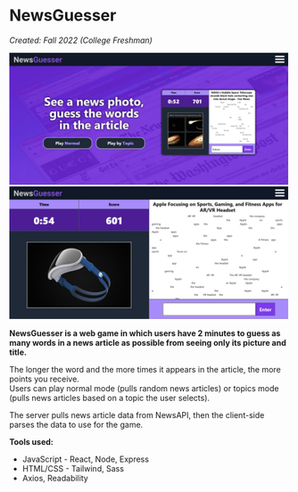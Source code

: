 # NewsGuesser

<i>Created: Fall 2022 (College Freshman)</i>

<img src="client/public/ng1.png" style="width: 500px" />
<img src="client/public/ng2.png" style="width: 500px" />

<b>NewsGuesser is a web game in which users have 2 minutes to guess as many words in a news article as possible from seeing only its picture and title.</b><br>
  
The longer the word and the more times it appears in the article, the more points you receive.<br>
Users can play normal mode (pulls random news articles) or topics mode (pulls news articles based on a topic the user selects).

The server pulls news article data from NewsAPI, then the client-side parses the data to use for the game.<br>

  <b>Tools used:</b>
 - JavaScript - React, Node, Express
 - HTML/CSS - Tailwind, Sass
 - Axios, Readability
